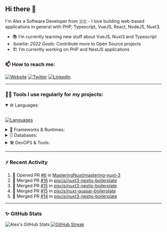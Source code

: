 ## Hi there :wave:

I'm Alex a Software Developer from 🇩🇪 - I love building web-based applications in general with PHP, Typescript, VueJS, React, NodeJS, Nuxt3.

- :books: I’m currently learning new stuff about VueJS, Nuxt3 and Typescript
- :bowtie: *2022 Goals:* Contribute more to Open Source projects
- :building_construction: I’m currently working on PHP and NestJS applications

### 📫 How to reach me:

[![Website](https://img.shields.io/website?label=piscis.io&style=for-the-badge&url=https%3A%2F%2Fpiscis.io)](https://piscis.io)
[![Twitter](https://img.shields.io/badge/Twitter-1DA1F2?style=for-the-badge&logo=twitter&logoColor=white)](https://twitter.com/intent/follow?original_referer=https%3A%2F%2Fgithub.com%2Fpiscis&screen_name=piscis168)
[![LinkedIn](https://img.shields.io/badge/LinkedIn-0077B5?style=for-the-badge&logo=linkedin&logoColor=white)](https://linkedin.com/in/alexanderpirsig)

---
### 👨‍💻 Tools I use regularly for my projects:

<details open>
<summary>⚙️ Languages:</summary>
<br>

[![Languages](https://skillicons.dev/icons?i=php,js,ts,sass,css,workers&perline=6)](https://github.com/piscis/)
</details>

<details>
<summary>🤖 Frameworks & Runtimes:</summary>
<br>

[![Frameworks & Runtimes](https://skillicons.dev/icons?i=wordpress,vue,nestjs,nuxtjs,vite,prisma,nodejs,react&perline=6)](https://github.com/piscis/)
</details>


<details>
<summary>🗄️ Databases:</summary>
<br>

[![Databases](https://skillicons.dev/icons?i=mysql,mongodb,redis&perline=6)](https://github.com/piscis/)
</details>

<details>
<summary>🛠️ DevOPS & Tools:</summary>
<br>

[![DevOPS & Tools](https://skillicons.dev/icons?i=bash,docker,git,gitlab,github,cloudflare,vscode&perline=6)](https://github.com/piscis/)
</details>

----

### :zap: Recent Activity

<!--START_SECTION:activity-->
1. 💪 Opened PR [#6](https://github.com/MasteringNuxt/mastering-nuxt-3/pull/6) in [MasteringNuxt/mastering-nuxt-3](https://github.com/MasteringNuxt/mastering-nuxt-3)
2. 🎉 Merged PR [#16](https://github.com/piscis/nuxt3-nestjs-boilerplate/pull/16) in [piscis/nuxt3-nestjs-boilerplate](https://github.com/piscis/nuxt3-nestjs-boilerplate)
3. 🎉 Merged PR [#15](https://github.com/piscis/nuxt3-nestjs-boilerplate/pull/15) in [piscis/nuxt3-nestjs-boilerplate](https://github.com/piscis/nuxt3-nestjs-boilerplate)
4. 🎉 Merged PR [#15](https://github.com/piscis/nuxt-quasar-boilerplate/pull/15) in [piscis/nuxt-quasar-boilerplate](https://github.com/piscis/nuxt-quasar-boilerplate)
5. 🎉 Merged PR [#14](https://github.com/piscis/nuxt3-nestjs-boilerplate/pull/14) in [piscis/nuxt3-nestjs-boilerplate](https://github.com/piscis/nuxt3-nestjs-boilerplate)
<!--END_SECTION:activity-->

----

### ✨ GitHub Stats
  <img align="left" alt="Alex's GitHub Stats" src="https://github-readme-stats.piscis.vercel.app/api?username=piscis&show_icons=true&hide_border=true&count_private=true&show_icons=true" />

[![GitHub Streak](https://streak-stats.demolab.com/?user=piscis&theme=light)](https://github.com/piscis)

[website]: https://piscis.io
[twitter]: https://twitter.com/piscis168
[linkedin]: https://linkedin.com/in/alexanderpirsig
